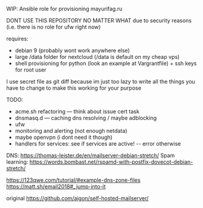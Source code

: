 WIP: Ansible role for provisioning mayurifag.ru

DONT USE THIS REPOSITORY NO MATTER WHAT due to security reasons (i.e. there
is no role for ufw right now)

requires:
- debian 9 (probably wont work anywhere else)
- large /data folder for nextcloud (/data is default on my cheap vps)
- shell provisioning for python (look an example at Vargrantfile) + ssh keys for root user

I use secret file as git diff because im just too lazy to write all the things
you have to change to make this working for your purpose

TODO:
- acme.sh refactoring — think about issue cert task
- dnsmasq.d — caching dns resolving / maybe adblocking
- ufw
- monitoring and alerting (not enough netdata)
- maybe openvpn (i dont need it though)
- handlers for services: see if services are active! -- error otherwise

DNS: https://thomas-leister.de/en/mailserver-debian-stretch/
Spam learning: https://words.bombast.net/rspamd-with-postfix-dovecot-debian-stretch/

https://123qwe.com/tutorial/#example-dns-zone-files
https://matt.sh/email2018#_jump-into-it

original https://github.com/ajgon/self-hosted-mailserver/
